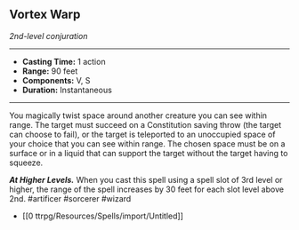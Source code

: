 ## Vortex Warp
*2nd-level conjuration*
___
- **Casting Time:** 1 action
- **Range:** 90 feet
- **Components:** V, S
- **Duration:** Instantaneous
---
You magically twist space around another creature you can see within range. The target must succeed on a Constitution saving throw (the target can choose to fail), or the target is teleported to an unoccupied space of your choice that you can see within range. The chosen space must be on a surface or in a liquid that can support the target without the target having to squeeze.

***At Higher Levels.*** When you cast this spell using a spell slot of 3rd level or higher, the range of the spell increases by 30 feet for each slot level above 2nd.
#artificer #sorcerer #wizard
- [[0 ttrpg/Resources/Spells/import/Untitled]]